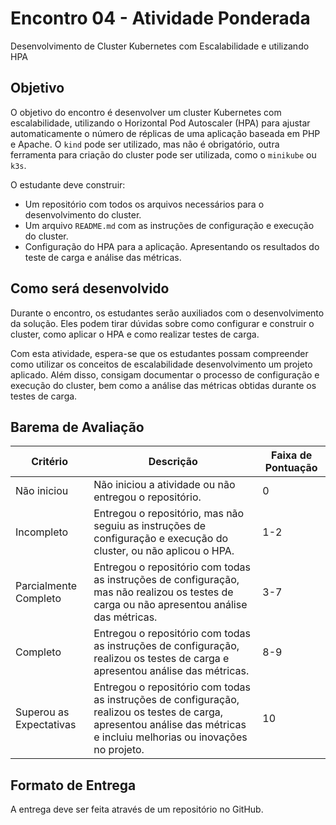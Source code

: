 # Encontro 04 - Atividade Ponderada

Desenvolvimento de Cluster Kubernetes com Escalabilidade e utilizando HPA

## Objetivo

O objetivo do encontro é desenvolver um cluster Kubernetes com escalabilidade, utilizando o Horizontal Pod Autoscaler (HPA) para ajustar automaticamente o número de réplicas de uma aplicação baseada em PHP e Apache. O `kind` pode ser utilizado, mas não é obrigatório, outra ferramenta para criação do cluster pode ser utilizada, como o `minikube` ou `k3s`. 

O estudante deve construir:

- Um repositório com todos os arquivos necessários para o desenvolvimento do cluster.
- Um arquivo `README.md` com as instruções de configuração e execução do cluster.
- Configuração do HPA para a aplicação. Apresentando os resultados do teste de carga e análise das métricas.

## Como será desenvolvido

Durante o encontro, os estudantes serão auxiliados com o desenvolvimento da solução. Eles podem tirar dúvidas sobre como configurar e construir o cluster, como aplicar o HPA e como realizar testes de carga.

Com esta atividade, espera-se que os estudantes possam compreender como utilizar os conceitos de escalabilidade desenvolvimento um projeto aplicado. Além disso, consigam documentar o processo de configuração e execução do cluster, bem como a análise das métricas obtidas durante os testes de carga.

## Barema de Avaliação

| Critério | Descrição | Faixa de Pontuação |
|----------|-----------|-------------------|
| Não iniciou | Não iniciou a atividade ou não entregou o repositório. | 0 |
| Incompleto | Entregou o repositório, mas não seguiu as instruções de configuração e execução do cluster, ou não aplicou o HPA. | 1-2 |
| Parcialmente Completo | Entregou o repositório com todas as instruções de configuração, mas não realizou os testes de carga ou não apresentou análise das métricas. | 3-7 |
| Completo | Entregou o repositório com todas as instruções de configuração, realizou os testes de carga e apresentou análise das métricas. | 8-9 |
| Superou as Expectativas | Entregou o repositório com todas as instruções de configuração, realizou os testes de carga, apresentou análise das métricas e incluiu melhorias ou inovações no projeto. | 10 |

## Formato de Entrega

A entrega deve ser feita através de um repositório no GitHub.
